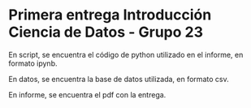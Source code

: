 # Primera entrega Introducción Ciencia de Datos - Grupo 23

En script, se encuentra el código de python utilizado en el informe, en formato ipynb.

En datos, se encuentra la base de datos utilizada, en formato csv.

En informe, se encuentra el pdf con la entrega.
